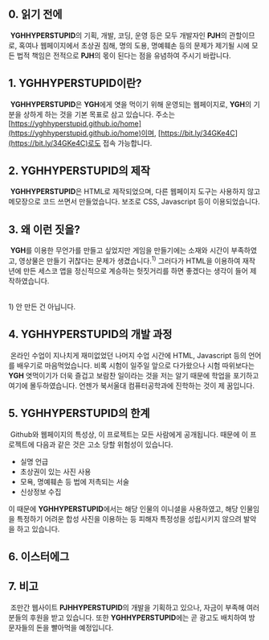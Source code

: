 ## 0. 읽기 전에
&nbsp;**YGHHYPERSTUPID**의 기획, 개발, 코딩, 운영 등은 모두 개발자인 **PJH**의 관할이므로, 혹여나 웹페이지에서 초상권 침해, 명의 도용, 명예훼손 등의 문제가 제기될 시에 모든 법적 책임은 전적으로 **PJH**의 몫이 된다는 점을 유념하여 주시기 바랍니다.
 
## 1. YGHHYPERSTUPID이란?
&nbsp;**YGHHYPERSTUPID**은 **YGH**에게 엿을 먹이기 위해 운영되는 웹페이지로, **YGH**의 기분을 상하게 하는 것을 기본 목표로 삼고 있습니다. 주소는 [https://yghhyperstupid.github.io/home](https://yghhyperstupid.github.io/home)이며, [https://bit.ly/34GKe4C](https://bit.ly/34GKe4C)로도 접속 가능합니다.

## 2. YGHHYPERSTUPID의 제작
&nbsp;**YGHHYPERSTUPID**은 HTML로 제작되었으며, 다른 웹페이지 도구는 사용하지 않고 메모장으로 코드 쓰면서 만들었습니다. 보조로 CSS, Javascript 등이 이용되었습니다.

## 3. 왜 이런 짓을?
&nbsp;**YGH**를 이용한 무언가를 만들고 싶었지만 게임을 만들기에는 소재와 시간이 부족하였고, 영상물은 만들기 귀찮다는 문제가 생겼습니다.<sup>1)</sup> 그러다가 HTML을 이용하여 재작년에 만든 세스코 앱을 정신적으로 계승하는 헛짓거리를 하면 좋겠다는 생각이 들어 제작하였습니다.

<br>
1&#41; 안 만든 건 아닙니다.

## 4. YGHHYPERSTUPID의 개발 과정
&nbsp;온라인 수업이 지나치게 재미없었던 나머지 수업 시간에 HTML, Javascript 등의 언어를 배우기로 마음먹었습니다. 비록 시험이 일주일 앞으로 다가왔으나 시험 따위보다는 **YGH** 엿먹이기가 더욱 즐겁고 보람찬 일이라는 것을 저는 알기 때문에 학업을 포기하고 여기에 몰두하였습니다. 언젠가 북서울대 컴퓨터공학과에 진학하는 것이 제 꿈입니다.

## 5. YGHHYPERSTUPID의 한계
&nbsp;Github와 웹페이지의 특성상, 이 프로젝트는 모든 사람에게 공개됩니다. 때문에 이 프로젝트에 다음과 같은 것은 고소 당할 위험성이 있습니다.
* 실명 언급
* 초상권이 있는 사진 사용
* 모욕, 명예훼손 등 법에 저촉되는 서술
* 신상정보 수집

이 때문에 **YGHHYPERSTUPID**에서는 해당 인물의 이니셜을 사용하였고, 해당 인물임을 특정하기 어려운 합성 사진을 이용하는 등 피해자 특정성을 성립시키지 않으려 발악을 하고 있습니다.

## 6. 이스터에그


## 7. 비고
&nbsp;조만간 웹사이트 **PJHHYPERSTUPID**의 개발을 기획하고 있으나, 자금이 부족해 여러분들의 후원을 받고 있습니다. 또한 **YGHHYPERSTUPID**에는 곧 광고도 배치하여 방문자들의 돈을 빨아먹을 예정입니다.
